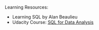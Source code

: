 Learning Resources: 
 - Learning SQL by Alan Beaulieu
 - Udacity Course: [SQL for Data Analysis](https://learn.udacity.com/courses/ud198)
